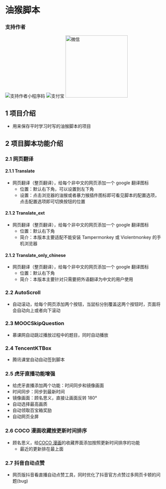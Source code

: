 # 油猴脚本

### 支持作者

![支持作者小程序码](https://greasyfork.org/rails/active_storage/representations/redirect/eyJfcmFpbHMiOnsibWVzc2FnZSI6IkJBaHBBekdIQVE9PSIsImV4cCI6bnVsbCwicHVyIjoiYmxvYl9pZCJ9fQ==--56691abdd507118966e2810dd47b1e2a3b9b82e8/eyJfcmFpbHMiOnsibWVzc2FnZSI6IkJBaDdCem9MWm05eWJXRjBTU0lKYW5CbFp3WTZCa1ZVT2hSeVpYTnBlbVZmZEc5ZmJHbHRhWFJiQjJrQnlHa0J5QT09IiwiZXhwIjpudWxsLCJwdXIiOiJ2YXJpYXRpb24ifX0=--4c3cded9533f8c872a82572269844d930809aad4/support.png?locale=zh-CN)
![支付宝](https://greasyfork.s3.us-east-2.amazonaws.com/lg94h87tgo1nuetf5n2fuhvloa2s)
<img src="https://greasyfork.s3.us-east-2.amazonaws.com/svemz9wsqdw7ym25wnwarww7jwit" alt="微信" title="微信" width="200" />

## 1 项目介绍

- 用来保存平时学习时写的油猴脚本的项目

## 2 项目脚本功能介绍

### 2.1 网页翻译

#### 2.1.1 Translate

- 网页翻译（整页翻译），给每个非中文的网页添加一个 google 翻译图标
  - 位置：默认右下角，可以设置到左下角
  - 设置：点击浏览器的油猴或者暴力猴插件图标即可看见脚本的配置选项，点击配置选项即可切换按钮的位置

#### 2.1.2 Translate_ext

- 网页翻译（整页翻译），给每个非中文的网页添加一个 google 翻译图标
  - 位置：默认右下角
  - 简介：本版本主要适配不能安装 Tampermonkey 或 Violentmonkey 的手机浏览器

#### 2.1.2 Translate_only_chinese

- 网页翻译（整页翻译），给每个非中文的网页添加一个 google 翻译图标
  - 位置：默认右下角
  - 简介：本版本主要针对只需要把外语翻译为中文的用户使用

### 2.2 AutoScroll

- 自动滚动，给每个网页添加两个按钮，当鼠标分别覆盖这两个按钮时，页面将会自动向上或者向下滚动

### 2.3 MOOCSkipQuestion

- 慕课网自动跳过播放过程中的题目，同时自动播放

### 2.4 TencentKTBox

- 腾讯课堂自动自动签到脚本

### 2.5 虎牙直播功能增强

- 给虎牙直播添加两个功能：时间同步和镜像画面
- 时间同步：同步到最新时间
- 镜像画面：顾名思义，直接让画面反转 180°
- 自动选择最高画质
- 自动领取百宝箱奖励
- 自动网页全屏

### 2.6 COCO 漫画收藏按更新时间排序

- 顾名思义，给[COCO 漫画](http://www.cocomanhua.com/)的收藏界面添加按照更新时间排序的功能
  - 最近的更新排在最上面

### 2.7 抖音自动点赞

- 网页版抖音看直播自动点赞工具，同时优化了抖音官方点赞过多网页卡顿的问题(bug)
